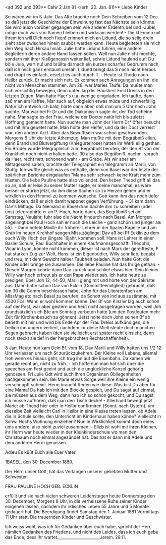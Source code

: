 <ad 392 und 393>* Calw 2 Jan 81
 <(erh. 20. Jan. 81)>*
Liebe Kinder

So wären wir im N Jahr. Das Alte brachte noch Dein Schreiben vom 12 Dec. so daß jetzt die Geschichte der Einweihung fast das Nächste sein könnte. Sie wird auch vorüber gegangen sein wie anderer Erdentrubel und -Jubel, möge doch was von Samen bleiben und wirksam werden! - Die kl Emma mit ihrem ich will Dich noch fixen! erinnert mich an Lidund, die so selig drein sieht aber zwischen hinein saubös werden kann. Heute begleiteten sie mich den Weg nach Hirsau hinab. Julie hätte Lidund führen, eine andere Begleiterin deren andere Hand fassen sollen. Weil nun Julie nicht mochte, sondern mit ihrer Klaßgenossin weiter lief, schrie Lidund heulend auf: Du bö'e Jule, wart nu! und brüllte darnach ein kurzes scharfes Gebrumm nach, daß ich mich ganz erstaunt umsah. Lidund bringt das S noch nicht heraus und dropt es einfach, ersetzt es auch durch T. - Heute ist Thodo nach Heilbr zurück. Er macht sich nett. Es kommen auch Anregungen an ihn, die nicht von Menschen stammen. Am 28. war Maries Taufe. Da mußte man sich vorsichtig bewegen, denn unten lag der Hausherr Emil Dreiss in den letzten Zügen. Man hatte Haer's u.a. wenige eingeladen. Ich taufte, dann saß man am Kaffee, Mar auch auf, obgleich etwas müde und schwerfällig. Natürlich entwich ich bald, hörte dann aber, daß man um 5 Uhr nach John suchte. Mar war bei Fr Dr und die Diakonissin sagte ihr, der Tod scheine nahe. Mar sagte es der Frau, welche der Doctor natürlich bis zuletzt Hoffnung gemacht hatte. Nun suchte man John der Herrn Dr<eiss>* öfter besucht und mit ihm gebetet hatte. Man holte den Helfer, und da der Doct verreist war, den andern Arzt. Aber das Bewußtsein war schon geschwunden. Morgens 6 Uhr der letzte Athemzug. Man mußte mit dem Begräbniß eilen, denn Brand und Blutvergiftung (Kniegürtelrose) hatten ihr Werk eilig gethan. Ein Bruder wurde telegraphisch zum Begräbniß berufen, der den Bf von der Krankheit noch nicht erhalten hatte. 30 also das Begräbniß. nachm. sprach da Haer. recht nett, schonend wahr - am Grabe. Als wir aber am Mittagessen saßen, brachte der Telegraphist ein telegramm an Marili, von Stuttg. Ich wußte gleich was es enthalte, denn von Basel war der letzte der spärlichen Berichte eingelaufen "Mama sehr schwach keine Kraft mehr zum Husten. Die liebe Pauline hatte also vollendet. 
Den lieben Theod griff all das so an, daß er leise zu seiner Mutter sagte, er meine manchmal, es wäre besser er stürbe jetzt, da ihm diese Sachen so zu Herzen gehen und er wirklich in den Himmel zu kommen wünsche. Gott kann ihm das noch tiefer eindrücken, daß er sich damit wappnet gegen Verführung. - 31 kam dann Dav's Mittags. Da Niemand in Basel dran dachte ihm zu schreiben (oder uns) telegraphirte er an P. Hoch, hörte dann, das Begräbniß sei am Samstag, Neujahr, fuhr also die Nacht hindurch nach Basel. Am Morgen angelangt bei Paul Hoch sah er noch die Leiche - ganz schön und jünger als 55). - Dann betete Miville ihr früherer Lehrer in der Spalen Kapelle und am Grab im neuen Kirchhof sangen Miss.zöglinge. Dav aß bei Pf Ecklin zu dem auch Willy Hoch der jüngste 16jähr. kommen soll. Hans ist Lehrer in einer Basler Schule, Paul Buchhalter in einem Kaufmannsgeschäft. Theophil, Vicar in Lyon, konnte nicht kommen, dieser ist nach Mark der gereifteste, P hat starken Zug zur Welt, Hans ist ein Eigenbüdler, Willy sehr lieb, begabt und treu, mit dem Gewicht halber Taubheit beladen. Nun halte Gott die Kinder oder bringe sie zusammen. Die liebe Pauline hat das Ihrige gethan. - Diesen Morgen kehrte dann Dav zurück und schlief etwas hier. Sein kleiner Willy war hoch erfreut als er den Papa wieder sah. Ich hatte heute zu predigen, über Joh 12, 44-50, Marili gieng mit und hörte von der Sakristei aus. Dann hatte schon Dav von Ecklin (Committeemitglied) gebracht, daß am 30 die Comm beschlossen habe, John für das Literatenfach am MissMag etc nach Basel zu berufen, da Schott von Ind aus zustimmte, mit 4500 Fcs. Wann er wohl kommen könne. Der Bf von Kinzler lag auch schon auf der Post, war aber gestern und heut nicht ausgetragen worden, weil Joh grundsätzlich sich Bfe am Sonntag verbeten hatte (um den Postleuten mehr Zeit für Kirchenbesuch zu gönnen). Jetzt holte doch John seinen Bf ab berieth mit mir und wird bis Ende Apr der Frau Dreiss aufkündigen, die freilich ihn ungern verliert, nachdem ihr diese Miethsleute doch manchen Segen gebracht haben (den sie vielleicht erst später recht einsieht, denn noch steckt sie tief in der hergebrachten Rechtschaffenheit).

3 Jan. Heute nun kam Dein Bf. vom 18. Dav Marili und Willy hatten uns 1/2 12 Uhr verlassen um nach St zurückzukehren. Der Kleine voll Lebens, allemal froh wenn es hinaus geht, ich trug ihn auf die Eisenbahn. Da kamen wir gerade recht an, nicht zu früh. - Ich hoffe nun man hat sich über die speeches am Fest geeint und auch die unglückliche Kanzel gehörig genossen. Frl Julie Gdt wird auch ihren Organisten Obliegenheiten nachgekommen sein. Bei Marie etwas Sorge weil ihre Kleine ein wenig verschnupft scheint. Herm braucht Reden wie diese: Was bist Du aber für eine Mama! Da hab ich mit den Blöckle gespielt, und Du sagst auf einmal, sie müssen aus dem Weg; dann hab ich so schön gekocht, und Du sagst, ich müsse aufhören, daß man den Tisch decke! - Allerhand bewegt jetzt Marie: ob Theod hier oder in Heilbr confirmiren (Sonnt. nach Ostern), um dieselbe Zeit vielleicht Carl in Heilbr in eine Klasse treten lassen, ob Adele die in Schule sollte, den Unterricht im Kinderhaus haben könne? Vielleicht in Schw. Hochs Wohnung einziehen? Nun in Wirklichkeit kommt doch eines ums andere, also nicht zuviel zusammen. - Elizb ist wohl mit ihren Kleinen, ihr Herm war heute wieder in der Kleinkinderschule wo man den Christbaum noch einmal angezündet hat. Das hat er dann mit Adele und dem anderen Herm genossen.

Adieu Es küßt Euch alle
 Euer Vater


 1BASEL, den 30. December 1880.

Der Herr, unser Gott, hat das Verlangen unserer geliebten Mutter und Schwester

 FRAU PAULINE HOCH GEB. ECKLIN

erfüllt und sie nach vielen schweren Leidenstagen heute Donnerstag den 30. December, Morgens 8 Uhr, in die verheissene Ruhe seiner Kinder eingehen lassen, nachdem ihr irdisches Leben 55 Jahre und 5 Monate gedauert hat. 
Die Beerdigung findet Samstag den 1. Januar 1881 Vormittags 11 Uhr statt. 
 Die trauernden Kinder und Geschwister.


 Ich weiss wohl, was ich für Gedanken über euch habe,
 spricht der Herr, nämlich Gedanken des Friedens,
 und nicht des Leides, dass ich euch gebe das Ende,
 dess ihr wartet._____________________Jerem. 29.11.
